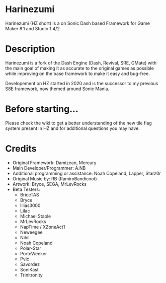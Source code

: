 # Harinezumi
Harinezumi (HZ short) is a on Sonic Dash based Framework for Game Maker 8.1 and Studio 1.4/2

# Description
Harinezumi is a fork of the Dash Engine (Dash, Revival, SRE, GMate)
with the main goal of making it as accurate to the original games as possible while improving on the base framework to make it easy and bug-free.

Developement on HZ started in 2020 and is the successor to my previous S8E framework, now themed around Sonic Mania.


# Before starting...
Please check the wiki to get a better understanding of the new tile flag system present in HZ and for additional questions you may have.

# Credits 
- Original Framework: Damizean, Mercury
- Main Developer/Programmer: A.NB
- Additional programming or assistance: Noah Copeland, Lapper, Starz0r
- Original Music by: RB (RamiroBandicoot)
- Artwork: Bryce, SEGA, MrLevRocks
- Beta Testers:
  - BriceTAS
  - Bryce
  - Illias3000
  - Lilac
  - Michael Staple
  - MrLevRocks
  - NapTime / XZoneAct1
  - Neweegee
  - Nihil
  - Noah Copeland
  - Polar-Star
  - PorteWeeker
  - Pvic
  - Savordez
  - SoniKast
  - Trinitronity

